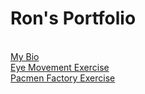 # Ron's Portfolio
<br>
<a href="bio.html">My Bio</a>
<br>
<a href="https://github.com/ronmintz/Eye-Exercise">Eye Movement Exercise</a>
<br>
<a href="https://github.com/ronmintz/Pacmen-Factory-Exercise">Pacmen Factory Exercise</a>


